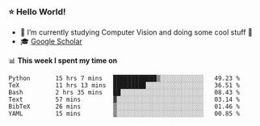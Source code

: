 ### ⭐️ Hello World!

<!--
**hologerry/hologerry** is a ✨ _special_ ✨ repository because its `README.md` (this file) appears on your GitHub profile.

Here are some ideas to get you started:

- 🔭 I’m currently working and studying on Computer Vision
- 🌱 I’m currently learning at Peking University
- 💬 Ask me about 
- 📫 How to reach me: E-mail
- 😄 Pronouns: he/his
- ⚡ Fun fact: Music is the Power
-->


- 🔭 I’m currently studying Computer Vision and doing some cool stuff 🤖
- 🎓 [Google Scholar](https://scholar.google.com/citations?user=3ykqW9wAAAAJ&hl=en)


📊 **This week I spent my time on**

<!--START_SECTION:waka-->

```text
Python       15 hrs 7 mins   ████████████▒░░░░░░░░░░░░   49.23 %
TeX          11 hrs 13 mins  █████████░░░░░░░░░░░░░░░░   36.51 %
Bash         2 hrs 35 mins   ██░░░░░░░░░░░░░░░░░░░░░░░   08.43 %
Text         57 mins         ▓░░░░░░░░░░░░░░░░░░░░░░░░   03.14 %
BibTeX       26 mins         ▒░░░░░░░░░░░░░░░░░░░░░░░░   01.46 %
YAML         15 mins         ▒░░░░░░░░░░░░░░░░░░░░░░░░   00.85 %
```

<!--END_SECTION:waka-->
